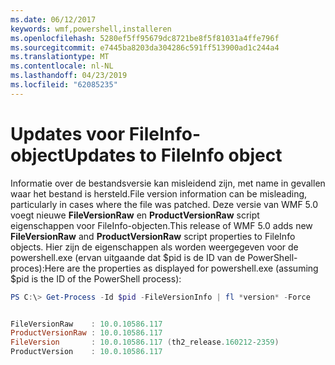 ```yaml
---
ms.date: 06/12/2017
keywords: wmf,powershell,installeren
ms.openlocfilehash: 5280ef5ff95679dc8721be8f5f81031a4ffe796f
ms.sourcegitcommit: e7445ba8203da304286c591ff513900ad1c244a4
ms.translationtype: MT
ms.contentlocale: nl-NL
ms.lasthandoff: 04/23/2019
ms.locfileid: "62085235"
---
```

# <a name="updates-to-fileinfo-object"></a><span data-ttu-id="9974d-102">Updates voor FileInfo-object</span><span class="sxs-lookup"><span data-stu-id="9974d-102">Updates to FileInfo object</span></span>
<span data-ttu-id="9974d-103">Informatie over de bestandsversie kan misleidend zijn, met name in gevallen waar het bestand is hersteld.</span><span class="sxs-lookup"><span data-stu-id="9974d-103">File version information can be misleading, particularly in cases where the file was patched.</span></span> <span data-ttu-id="9974d-104">Deze versie van WMF 5.0 voegt nieuwe **FileVersionRaw** en **ProductVersionRaw** script eigenschappen voor FileInfo-objecten.</span><span class="sxs-lookup"><span data-stu-id="9974d-104">This release of WMF 5.0 adds new **FileVersionRaw** and **ProductVersionRaw** script properties to FileInfo objects.</span></span> <span data-ttu-id="9974d-105">Hier zijn de eigenschappen als worden weergegeven voor de powershell.exe (ervan uitgaande dat $pid is de ID van de PowerShell-proces):</span><span class="sxs-lookup"><span data-stu-id="9974d-105">Here are the properties as displayed for powershell.exe (assuming $pid is the ID of the PowerShell process):</span></span>

```powershell
PS C:\> Get-Process -Id $pid -FileVersionInfo | fl *version* -Force


FileVersionRaw    : 10.0.10586.117
ProductVersionRaw : 10.0.10586.117
FileVersion       : 10.0.10586.117 (th2_release.160212-2359)
ProductVersion    : 10.0.10586.117
